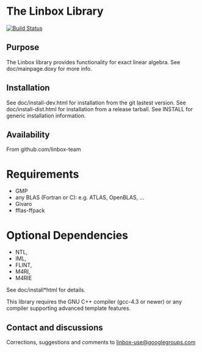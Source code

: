 # The Linbox Library

[![Build Status](https://ci.inria.fr/linbox/buildStatus/icon?job=LinBox)](https://ci.inria.fr/linbox/job/LinBox/)

## Purpose

The Linbox library provides functionality for exact linear algebra.
See doc/mainpage.doxy for more info.

## Installation

See doc/install-dev.html for installation from the git lastest version.
See doc/install-dist.html for installation from a release tarball.
See INSTALL for generic installation information.


## Availability

From github.com/linbox-team


# Requirements

- GMP
- any BLAS (Fortran or C): e.g. ATLAS, OpenBLAS, ...
- Givaro
- fflas-ffpack

# Optional Dependencies 
- NTL, 
- IML, 
- FLINT, 
- M4RI, 
- M4RIE 

See  doc/install*html for details.

This library requires the GNU C++ compiler (gcc-4.3 or newer) or any 
compiler supporting advanced template features.

## Contact and discussions

Corrections, suggestions and comments to linbox-use@googlegroups.com

 

